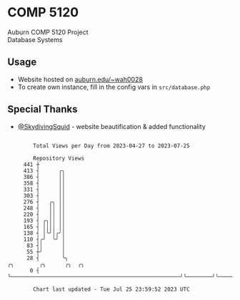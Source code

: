 # COMP 5120
Auburn COMP 5120 Project  
Database Systems

## Usage
- Website hosted on [auburn.edu/~wah0028](https://webhome.auburn.edu/~wah0028/)
- To create own instance, fill in the config vars in `src/database.php`

## Special Thanks
- [@SkydivingSquid](https://github.com/SkydivingSquid) - website beautification & added functionality

```

        Total Views per Day from 2023-04-27 to 2023-07-25

        Repository Views
     441 ┼
     413 ┤      ╭╮
     386 ┤      ││
     358 ┤      ││
     331 ┤      ││
     303 ┤      ││
     276 ┤   ╭╮ ││
     248 ┤   ││ ││
     220 ┤   ││ ││
     193 ┤ ╭╮││ ││
     165 ┤ ││││ ││
     138 ┤ │╰╯│╭╯│
     110 ┤╭╯  ╰╯ │
      83 ┤│      │
      55 ┼╯      │
      28 ┤       ╰╮                                                     ╭╮        ╭╮      ╭╮  ╭╮
       0 ┤        ╰─────────────────────────────────────────────────────╯╰────────╯╰──────╯╰──╯╰───

        Chart last updated - Tue Jul 25 23:59:52 2023 UTC
        
```

